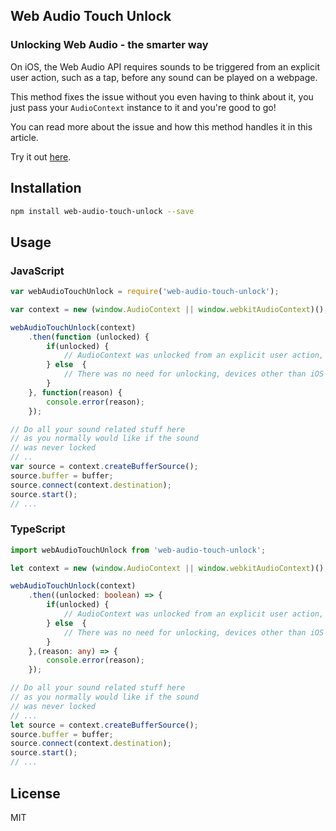 ## Web Audio Touch Unlock

### Unlocking Web Audio - the smarter way

On iOS, the Web Audio API requires sounds to be triggered from an explicit user action, such as a tap, before any sound can be played on a webpage.

This method fixes the issue without you even having to think about it, you just pass your `AudioContext` instance to it and you're good to go!

You can read more about the issue and how this method handles it in this article. 

Try it out [here](https://pavle-goloskokovic.github.io/web-audio-touch-unlock-example/).

## Installation

```bash
npm install web-audio-touch-unlock --save
```

## Usage

### JavaScript

```javascript
var webAudioTouchUnlock = require('web-audio-touch-unlock');

var context = new (window.AudioContext || window.webkitAudioContext)();

webAudioTouchUnlock(context)
    .then(function (unlocked) {
        if(unlocked) {
            // AudioContext was unlocked from an explicit user action, sound should start playing now
        } else  {
            // There was no need for unlocking, devices other than iOS
        }
    }, function(reason) {
        console.error(reason);
    });

// Do all your sound related stuff here
// as you normally would like if the sound
// was never locked
// ..
var source = context.createBufferSource();
source.buffer = buffer;
source.connect(context.destination);
source.start();
// ...

```

### TypeScript

```typescript
import webAudioTouchUnlock from 'web-audio-touch-unlock';

let context = new (window.AudioContext || window.webkitAudioContext)();

webAudioTouchUnlock(context)
    .then((unlocked: boolean) => {
        if(unlocked) {
            // AudioContext was unlocked from an explicit user action, sound should start playing now
        } else  {
            // There was no need for unlocking, devices other than iOS
        }
    },(reason: any) => {
        console.error(reason);
    });

// Do all your sound related stuff here 
// as you normally would like if the sound 
// was never locked
// ...
let source = context.createBufferSource();
source.buffer = buffer;
source.connect(context.destination);
source.start();
// ...

```

## License

  MIT
